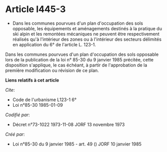 # Article l445-3

- Dans les communes pourvues d'un plan d'occupation des sols opposable, les équipements et aménagements destinés à la
pratique du ski alpin et les remontées mécaniques ne peuvent être respectivement réalisés qu'à l'intérieur des zones ou à
l'intérieur des secteurs délimités en application du 6° de l'article L. 123-1.

Dans les communes pourvues d'un plan d'occupation des sols opposable lors de la publication de la loi n° 85-30 du 9 janvier
1985 précitée, cette disposition s'applique, le cas échéant, à partir de l'approbation de la première modification ou
révision de ce plan.

**Liens relatifs à cet article**

_Cite_:

  - Code de l'urbanisme L123-1 6°
  - Loi n°85-30 1985-01-09

_Codifié par_:

  - Décret n°73-1022 1973-11-08 JORF 13 novembre 1973

_Créé par_:

  - Loi n°85-30 du 9 janvier 1985 - art. 49 () JORF 10 janvier 1985
